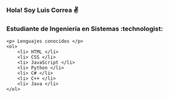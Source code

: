 ### Hola! Soy Luis Correa :v:

<!DOCTYPE html>
<html lang="en">
<head>
    <meta charset="UTF-8">
    <meta http-equiv="X-UA-Compatible" content="IE=edge">
    <meta name="viewport" content="width=device-width, initial-scale=1.0">
</head>
<body>
    <h3>Estudiante de Ingeniería en Sistemas :technologist: </h3> 

    <p> Lenguajes conocidos </p>
    <ol>
        <li> HTML </li>
        <li> CSS </li>
        <li> JavaScript </li>
        <li> Python </li>
        <li> C# </li>
        <li> C++ </li>
        <li> Java </li>
    </ol>
</body>
</html>
